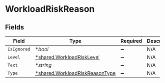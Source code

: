 # WorkloadRiskReason


## Fields

| Field                                                                                  | Type                                                                                   | Required                                                                               | Description                                                                            |
| -------------------------------------------------------------------------------------- | -------------------------------------------------------------------------------------- | -------------------------------------------------------------------------------------- | -------------------------------------------------------------------------------------- |
| `IsIgnored`                                                                            | **bool*                                                                                | :heavy_minus_sign:                                                                     | N/A                                                                                    |
| `Level`                                                                                | [*shared.WorkloadRiskLevel](../../../pkg/models/shared/workloadrisklevel.md)           | :heavy_minus_sign:                                                                     | N/A                                                                                    |
| `Text`                                                                                 | **string*                                                                              | :heavy_minus_sign:                                                                     | N/A                                                                                    |
| `Type`                                                                                 | [*shared.WorkloadRiskReasonType](../../../pkg/models/shared/workloadriskreasontype.md) | :heavy_minus_sign:                                                                     | N/A                                                                                    |